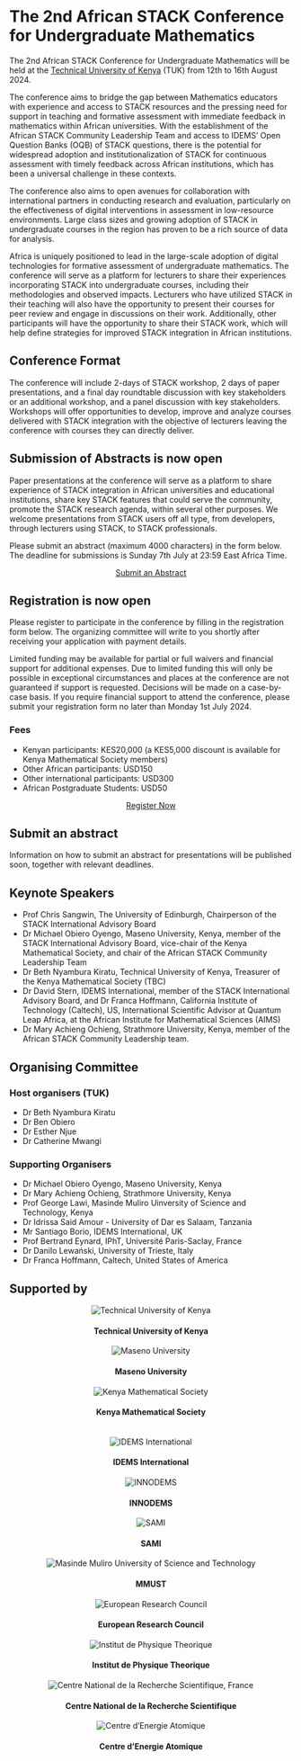# The 2nd African STACK Conference for Undergraduate Mathematics

<p>The 2nd African STACK Conference for Undergraduate Mathematics  will be held at the <a href="https://tukenya.ac.ke/" target="_blank">Technical University of Kenya</a> (TUK) from 12th to 16th  August 2024.</p>

<p>The conference aims to bridge the gap between Mathematics educators with experience and access to STACK resources and the pressing need for support in teaching and formative assessment with immediate feedback in mathematics within African universities. With the establishment of the African STACK Community Leadership Team and access to IDEMS’ Open Question Banks (OQB) of STACK questions, there is the potential for widespread adoption and institutionalization of STACK for continuous assessment with timely feedback across African institutions, which has been a universal challenge in these contexts.</p>

<p>The conference also aims to open avenues for collaboration with international partners in conducting research and evaluation, particularly on the effectiveness of digital interventions in assessment in low-resource environments. Large class sizes and growing adoption of STACK in undergraduate courses in the region has proven to be a rich source of data for analysis.</p>

<p>Africa is uniquely positioned to lead in the large-scale adoption of digital technologies for formative assessment of undergraduate mathematics. The conference will serve as a platform for lecturers to share their experiences incorporating STACK into undergraduate courses, including their methodologies and observed impacts. Lecturers who have utilized STACK in their teaching will also have the opportunity to present their courses for peer review and engage in discussions on their work. Additionally, other participants will have the opportunity to share their STACK work, which will help define strategies for improved STACK integration in African institutions.</p>

## Conference Format

<p>The conference will include 2-days of STACK workshop, 2 days of paper presentations, and a final day roundtable discussion with key stakeholders or an additional workshop, and a panel discussion with key stakeholders. Workshops will offer opportunities to develop, improve and analyze courses delivered with STACK integration with the objective of lecturers leaving the conference with courses they can directly deliver.</p>

## Submission of Abstracts is now open

<p>Paper presentations at the conference will serve as a platform to share experience of STACK integration in African universities and educational institutions, share key STACK features that could serve the community, promote the STACK research agenda, within several other purposes. We welcome presentations from STACK users off all type, from developers, through lecturers using STACK, to STACK professionals.

Please submit an abstract (maximum 4000 characters) in the form below. The deadline for submissions is Sunday 7th July at 23:59 East Africa Time.</p>

<p><center><a class="btn btn-primary btn-lg" href="https://docs.google.com/forms/d/e/1FAIpQLSdC5ruwR7xF_Y2EPDKVz0Xxyx_LzINbmBtuHZZ9Zmqa3oPxUg/viewform?usp=sf_link" target="_blank" role="button">Submit an Abstract</a></center></p>

## Registration is now open

<p>Please register to participate in the conference by filling in the registration form below. The organizing committee will write to you shortly after receiving your application with payment details.</p>

<p>Limited funding may be available for partial or full waivers and financial support for additional expenses. Due to limited funding this will only be possible in exceptional circumstances and places at the conference are not guaranteed if support is requested. Decisions will be made on a case-by-case basis. If you require financial support to attend the conference, please submit your registration form no later than Monday 1st July 2024.</p>

### Fees

* Kenyan participants: KES20,000 (a KES5,000 discount is available for Kenya Mathematical Society members)
* Other African participants: USD150
* Other international participants: USD300
* African Postgraduate Students: USD50

<p><center><a class="btn btn-primary btn-lg" href="https://docs.google.com/forms/d/e/1FAIpQLSdViun6myIOPOKw-mSXI9-6wuofc2gUBzYpoPQC_xuXVp79gQ/viewform?usp=sf_link" target="_blank" role="button">Register Now</a></center></p>

## Submit an abstract 

<p>Information on how to submit an abstract for presentations will be published soon, together with relevant deadlines.</p>

<!-- <p><center><a class="btn btn-primary btn-lg" href="https://docs.google.com/forms/d/e/1FAIpQLScXWJiT-mxuJuVfCDApc6-9sRqdgoWeDhXF4wAGN--FqBlSRw/viewform?usp=sf_link" role="button">Submit an Abstract</a></center></p> -->

## Keynote Speakers

* Prof Chris Sangwin, The University of Edinburgh, Chairperson of the STACK International Advisory Board
* Dr Michael Obiero Oyengo, Maseno University, Kenya, member of the STACK International Advisory Board, vice-chair of the Kenya Mathematical Society, and chair of the African STACK Community Leadership Team
* Dr Beth Nyambura Kiratu, Technical University of Kenya, Treasurer of the Kenya Mathematical Society (TBC)
* Dr David Stern, IDEMS International, member of the STACK International Advisory Board, and Dr Franca Hoffmann, California Institute of Technology (Caltech), US, International Scientific Advisor at Quantum Leap Africa, at the African Institute for Mathematical Sciences (AIMS)
* Dr Mary Achieng Ochieng, Strathmore University, Kenya, member of the African STACK Community Leadership team.

## Organising Committee

### Host organisers (TUK)

* Dr Beth Nyambura Kiratu
* Dr Ben Obiero
* Dr Esther Njue
* Dr Catherine Mwangi

### Supporting Organisers

* Dr Michael Obiero Oyengo, Maseno University, Kenya
* Dr Mary Achieng Ochieng, Strathmore University, Kenya
* Prof George Lawi, Masinde Muliro Uinversity of Science and Technology, Kenya
* Dr Idrissa Said Amour - University of Dar es Salaam, Tanzania
* Mr Santiago Borio, IDEMS International, UK
* Prof Bertrand Eynard, IPhT, Université Paris-Saclay, France
* Dr Danilo Lewański, University of Trieste, Italy
* Dr Franca Hoffmann, Caltech, United States of America

## Supported by

<div class="container">
   <div class="row">
      <div class="col-md-4">
         <center><img class="img-logo-large" src="../../img/tuk-logo.png" alt="Technical University of Kenya" /><br>
         <h4>Technical University of Kenya</h4></center>
      </div>
      <div class="col-md-4">
         <center><img class="img-logo-large" src="../../img/maseno-logo.png" alt="Maseno University" /><br>
         <h4>Maseno University</h4></center>
      </div>
      <div class="col-md-4">
         <center><img class="img-logo-large" src="../../img/kms-logo.jpg" alt="Kenya Mathematical Society" /><br>
         <h4>Kenya Mathematical Society</h4></center>
      </div>
   </div>
   <br>
   <div class="row">
      <div class="col-md-4">
         <center><img class="img-logo-large" src="../../img/idems-logo.png" alt="IDEMS International" /><br>
         <h4>IDEMS International</h4></center>
      </div>
      <div class="col-md-4">
         <center><img class="img-logo-large" src="../../img/innodems-logo.jpg" alt="INNODEMS" /><br>
         <h4>INNODEMS</h4></center>
      </div>
      <div class="col-md-4">
         <center><img class="img-logo-large" src="../../img/sami-logo.png" alt="SAMI" /><br>
         <h4>SAMI</h4></center>
      </div>
   </div>
   <div class="row">
      <div class="col-md-4">
         <center><img class="img-logo-large" src="../../img/mmust-logo.jpg" alt="Masinde Muliro University of Science and Technology" /><br>
         <h4>MMUST</h4></center>
      </div>
      <div class="col-md-4">
         <center><img class="img-logo-large" src="../../img/erc-logo.png" alt="European Research Council" /><br>
         <h4>European Research Council</h4></center>
      </div>
      <div class="col-md-4">
         <center><img class="img-logo-large" src="../../img/ipht-logo.png" alt="Institut de Physique Theorique" /><br>
         <h4>Institut de Physique Theorique</h4></center>
      </div>
   </div>
   <div class="row">
      <div class="col-md-4">
         <center><img class="img-logo-large" src="../../img/cnrs-logo.png" alt="Centre National de la Recherche Scientifique, France" /><br>
         <h4>Centre National de la Recherche Scientifique</h4></center>
      </div>
      <div class="col-md-4">
         <center><img class="img-logo-large" src="../../img/cea-logo.jpg" alt="Centre d’Energie Atomique" /><br>
         <h4>Centre d’Energie Atomique</h4></center>
      </div>
   </div>
</div>